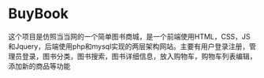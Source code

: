 # BuyBook
这个项目是仿照当当网的一个简单图书商城，是一个前端使用HTML，CSS，JS和Jquery，后端使用php和mysql实现的两层架构网站。主要有用户登录注册，管理员登录，图书分类，图书搜索，图书详细信息，放入购物车，购物车列表编辑，添加新的商品等功能
